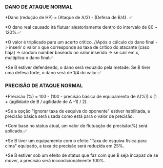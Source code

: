 ###  DANO DE ATAQUE NORMAL

*Dano (redução de HP) = (Ataque de A/2) - (Defesa de B/4). :white_check_mark:

*O dano real causado irá flutuar aleatoriamente dentro do intervalo de 80 ~ 120%.:white_check_mark:

*O valor é triplicado para um acerto crítico. //Após o cálculo do dano final -> inserir o valor x que corresponde ao taxa de crítico do atacante (caso haja) -> random number baseado no valor inserido -> se cair em x, multiplica o dano final:white_check_mark:

*Se B estiver defendendo, o dano será reduzido pela metade. Se B tiver uma defesa forte, o dano será de 1/4 do valor.:white_check_mark:

### PRECISÃO DE ATAQUE NORMAL

*Precisão (%) = 100 - (100 - precisão básica de equipamento de A(%)) x (1 + (agilidade de B / agilidade de A -1) / 2).

*Se a opção "ignorar taxa de esquiva do oponente" estiver habilitada, a precisão básica será usada como está para o valor de 
precisão.

*Com base no status atual, um valor de flutuação de precisão(%) será aplicado.:white_check_mark:

*Se B tiver um equipamento com o efeito "Taxa de esquiva física para cima" equipado, a taxa de precisão será reduzida em 25%.

*Se B estiver sob um efeito de status que faz com que B seja incapaz de se mover, a precisão será incondicionalmente 100%.
